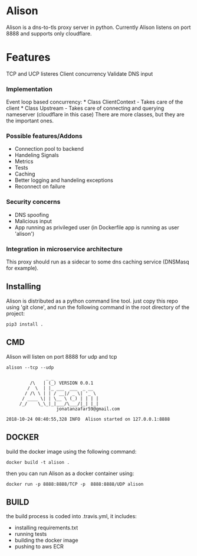 # Alison

Alison is a dns-to-tls proxy server in python.
Currently Alison listens on port 8888 and supports only cloudflare.

# Features
TCP and UCP listeres
Client concurrency
Validate DNS input

### Implementation

Event loop based concurrency:
    * Class ClientContext - Takes care of the client
    * Class Upstream - Takes care of connecting and querying nameserver (cloudflare in this case)
    There are more classes, but they are the important ones.

### Possible features/Addons
* Connection pool to backend
* Handeling Signals
* Metrics
* Tests
* Caching
* Better logging and handeling exceptions
* Reconnect on failure

### Security concerns

* DNS spoofing
* Malicious input
* App running as privileged user (in Dockerfile app is running as user 'alison')

### Integration in microservice architecture

This proxy should run as a sidecar to some dns caching service (DNSMasq for example).

## Installing
Alison is distributed as a python command line tool. just copy this repo using 'git clone', and run the following command in the root directory of the project:
```
pip3 install .
```

## CMD
Alison will listen on port 8888 for udp and tcp
```
alison --tcp --udp

               _ _  
         /\   | (_) VERSION 0.0.1
        /  \  | |_ ___  ___  _ __ 
       / /\ \ | | / __|/ _ \| '_ \ 
      / ____ \| | \__ \ (_) | | | |  
     /_/    \_\_|_|___/\___/|_| |_|  
                   jonatanzafar59@gmail.com  

2018-10-24 08:40:55,328 INFO  Alison started on 127.0.0.1:8888

```

## DOCKER
build the docker image using the following command:
```
docker build -t alison .
```
then you can run Alison as a docker container using:
```
docker run -p 8888:8888/TCP -p  8888:8888/UDP alison
```

## BUILD
the build process is coded into .travis.yml, it includes:
* installing requirements.txt
* running tests
* building the docker image
* pushing to aws ECR

